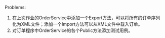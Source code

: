 Problems:
1. 在上次作业的OrderService中添加一个Export方法，可以将所有的订单序列化为XML文件；添加一个Import方法可以从XML文件中载入订单。
2. 对订单程序中OrderService的各个Public方法添加测试用例。
